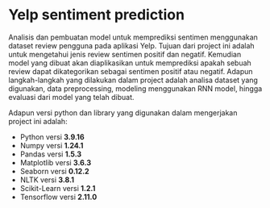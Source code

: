 # Yelp sentiment prediction

Analisis dan pembuatan model untuk memprediksi sentimen menggunakan dataset review pengguna pada aplikasi Yelp. Tujuan dari project ini adalah untuk mengetahui jenis review sentimen positif dan negatif. Kemudian model yang dibuat akan diaplikasikan untuk memprediksi apakah sebuah review dapat dikategorikan sebagai sentimen positif atau negatif. Adapun langkah-langkah yang dilakukan dalam project adalah analisa dataset yang digunakan, data preprocessing, modeling menggunakan RNN model, hingga evaluasi dari model yang telah dibuat.

Adapun versi python dan library yang digunakan dalam mengerjakan project ini adalah:
<ul>
    <li>Python versi <b>3.9.16</b></li>
    <li>Numpy versi <b>1.24.1</b></li>
    <li>Pandas versi <b>1.5.3</b></li>
    <li>Matplotlib versi <b>3.6.3</b></li>
    <li>Seaborn versi <b>0.12.2</b></li>
    <li>NLTK versi <b>3.8.1</b></li>
    <li>Scikit-Learn versi <b>1.2.1</b></li>
    <li>Tensorflow versi <b>2.11.0</b></li>
</ul>
